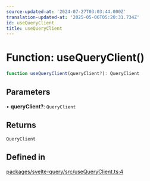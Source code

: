 ```yaml
---
source-updated-at: '2024-07-27T03:03:44.000Z'
translation-updated-at: '2025-05-06T05:20:31.734Z'
id: useQueryClient
title: useQueryClient
---
```


# Function: useQueryClient()

```ts
function useQueryClient(queryClient?): QueryClient
```

## Parameters

• **queryClient?**: `QueryClient`

## Returns

`QueryClient`

## Defined in

[packages/svelte-query/src/useQueryClient.ts:4](https://github.com/TanStack/query/blob/dac5da5416b82b0be38a8fb34dde1fc6670f0a59/packages/svelte-query/src/useQueryClient.ts#L4)
